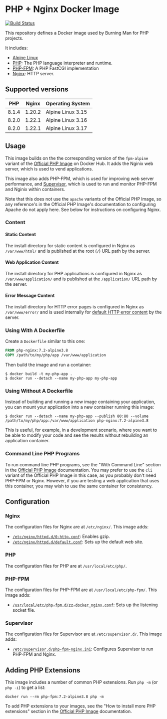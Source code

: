 # PHP + Nginx Docker Image

[![Build Status](https://github.com/burningmantech/docker-php-nginx/workflows/CI%2fCD/badge.svg)](https://github.com/burningmantech/docker-php-nginx/actions)

This repository defines a Docker image used by Burning Man for PHP projects.

It includes:

 * [Alpine Linux](https://www.alpinelinux.org/)
 * [PHP](https://secure.php.net/): The PHP language interpreter and runtime.
 * [PHP-FPM](https://php-fpm.org/): A PHP FastCGI implementation
 * [Nginx](https://nginx.org/): HTTP server.

## Supported versions

PHP    | Nginx  | Operating System
------ | ------ | -----------------
8.1.4 | 1.20.2 | Alpine Linux 3.15
8.2.0 | 1.22.1 | Alpine Linux 3.16
8.2.0 | 1.22.1 | Alpine Linux 3.17

## Usage

This image builds on the the corresponding version of the `fpm-alpine` variant of the [Official PHP Image](https://hub.docker.com/_/php/) on Docker Hub.
It adds the Nginix web server, which is used to vend applications.

This image also adds PHP-FPM, which is used for improving web server performance, and [Supervisor](http://supervisord.org), which is used to run and monitor PHP-FPM and Nginix within containers.

Note that this does not use the `apache` variants of the Official PHP Image, so any reference's in the Official PHP Image's documentation to configuring Apache do not apply here.
See below for instructions on configuring Nginx.

### Content

#### Static Content

The install directory for static content is configured in Nginx as `/var/www/html/` and is published at the root (`/`) URL path by the server.

#### Web Application Content

The install directory for PHP applications is configured in Nginx as `/var/www/application/` and is published at the `/application/` URL path by the server.

#### Error Message Content

The install directory for HTTP error pages is configured in Nginx as `/var/www/error/` and is used internally for [default HTTP error content](error/) by the server.

### Using With A Dockerfile

Create a `Dockerfile` similar to this one:

```dockerfile
FROM php-nginx:7.2-alpine3.8
COPY /path/to/my/php/app /var/www/application
```

Then build the image and run a container:

```console
$ docker build -t my-php-app .
$ docker run --detach --name my-php-app my-php-app
```

### Using Without A Dockerfile

Instead of building and running a new image containing your application, you can mount your application into a new container running this image:

```console
$ docker run --detach --name my-php-app --publish 80:80 --volume /path/to/my/php/app:/var/www/application php-nginx:7.2-alpine3.8
```

This is useful, for example, in a development scenario, where you want to be able to modify your code and see the results without rebuilding an application container.

### Command Line PHP Programs

To run command line PHP programs, see the "With Command Line" section in the [Official PHP Image](https://hub.docker.com/_/php/) documentation.
You may prefer to use the `cli` variant of the Official PHP Image in this case, as you probably don't need PHP-FPM or Nginx.
However, if you are testing a web application that uses this container, you may wish to use the same container for consistency.


## Configuration

### Nginx

The configuration files for Nginx are at `/etc/nginx/`.
This image adds:
 * [`/etc/nginx/httpd.d/0-http.conf`](config/nginx-http.conf): Enables gzip.
 * [`/etc/nginx/httpd.d/default.conf`](config/nginx-default.conf): Sets up the default web site.

### PHP

The configuration files for PHP are at `/usr/local/etc/php/`.

### PHP-FPM

The configuration files for PHP-FPM are at `/usr/local/etc/php-fpm/`.
This image adds:
 * [`/usr/local/etc/php-fpm.d/zz-docker_nginx.conf`](config/php-fpm.conf): Sets up the listening socket file.

### Supervisor

The configuration files for Supervisor are at `/etc/supervisor.d/`.
This image adds:
 * [`/etc/supervisor.d/php-fpm-nginx.ini`](config/supervisord.conf): Configures Supervisor to run PHP-FPM and Nginx.


## Adding PHP Extensions

This image includes a number of common PHP extensions.
Run `php -m` (or `php -i`) to get a list:

```console
docker run --rm php-fpm:7.2-alpine3.8 php -m
```

To add PHP extensions to your images, see the "How to install more PHP extensions" section in the [Official PHP Image](https://hub.docker.com/_/php/) documentation.
